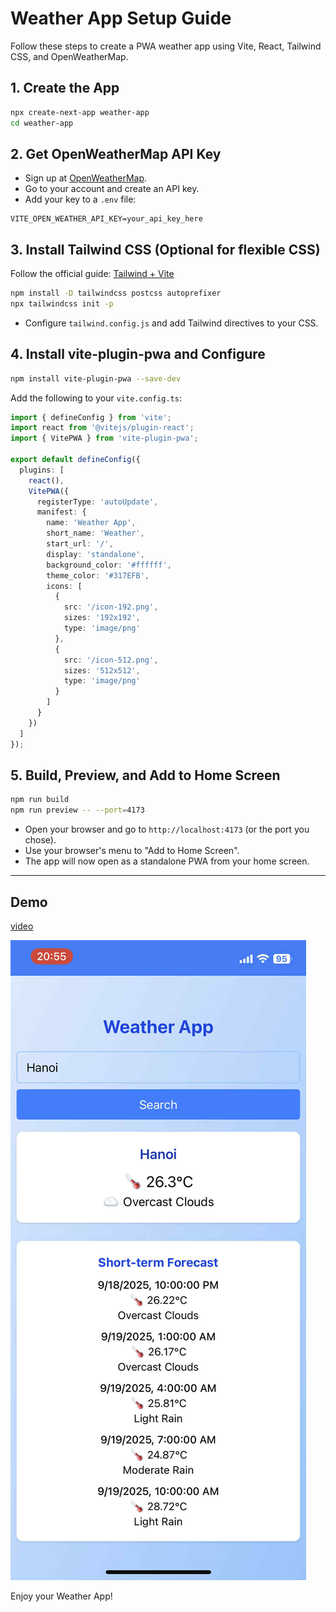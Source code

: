# Weather App Setup Guide

Follow these steps to create a PWA weather app using Vite, React, Tailwind CSS, and OpenWeatherMap.

## 1. Create the App
```bash
npx create-next-app weather-app
cd weather-app
```

## 2. Get OpenWeatherMap API Key
- Sign up at [OpenWeatherMap](https://openweathermap.org/).
- Go to your account and create an API key.
- Add your key to a `.env` file:
```
VITE_OPEN_WEATHER_API_KEY=your_api_key_here
```

## 3. Install Tailwind CSS (Optional for flexible CSS)
Follow the official guide: [Tailwind + Vite](https://tailwindcss.com/docs/installation/using-vite)
```bash
npm install -D tailwindcss postcss autoprefixer
npx tailwindcss init -p
```
- Configure `tailwind.config.js` and add Tailwind directives to your CSS.

## 4. Install vite-plugin-pwa and Configure
```bash
npm install vite-plugin-pwa --save-dev
```
Add the following to your `vite.config.ts`:
```ts
import { defineConfig } from 'vite';
import react from '@vitejs/plugin-react';
import { VitePWA } from 'vite-plugin-pwa';

export default defineConfig({
  plugins: [
    react(),
    VitePWA({
      registerType: 'autoUpdate',
      manifest: {
        name: 'Weather App',
        short_name: 'Weather',
        start_url: '/',
        display: 'standalone',
        background_color: '#ffffff',
        theme_color: '#317EFB',
        icons: [
          {
            src: '/icon-192.png',
            sizes: '192x192',
            type: 'image/png'
          },
          {
            src: '/icon-512.png',
            sizes: '512x512',
            type: 'image/png'
          }
        ]
      }
    })
  ]
});
```

## 5. Build, Preview, and Add to Home Screen
```bash
npm run build
npm run preview -- --port=4173
```
- Open your browser and go to `http://localhost:4173` (or the port you chose).
- Use your browser's menu to "Add to Home Screen".
- The app will now open as a standalone PWA from your home screen.

---

## Demo
[video](https://drive.google.com/file/d/1v6fb8_0YDOYtk6W56ujoFS_NkdZUIGwa/view?usp=sharing)

![alt text](image.png)


Enjoy your Weather App!
